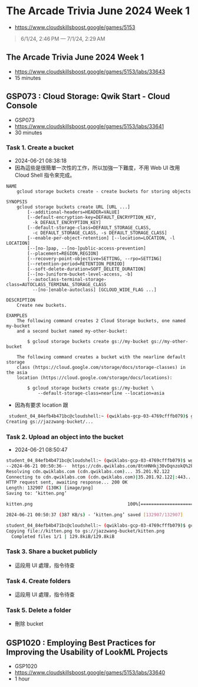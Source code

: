 # The Arcade Trivia June 2024 Week 1

- https://www.cloudskillsboost.google/games/5153

> 6/1/24, 2:46 PM — 7/1/24, 2:29 AM

## The Arcade Trivia June 2024 Week 1

- https://www.cloudskillsboost.google/games/5153/labs/33643
- 15 minutes

## GSP073 : Cloud Storage: Qwik Start - Cloud Console

- GSP073
- https://www.cloudskillsboost.google/games/5153/labs/33641
- 30 minutes

### Task 1. Create a bucket

- 2024-06-21 08:38:18
- 因為這些是很簡單一次性的工作，所以加強一下難度，不用 Web UI 改用 Cloud Shell 指令來完成。
```
NAME
    gcloud storage buckets create - create buckets for storing objects

SYNOPSIS
    gcloud storage buckets create URL [URL ...]
        [--additional-headers=HEADER=VALUE]
        [--default-encryption-key=DEFAULT_ENCRYPTION_KEY,
          -k DEFAULT_ENCRYPTION_KEY]
        [--default-storage-class=DEFAULT_STORAGE_CLASS,
          -c DEFAULT_STORAGE_CLASS, -s DEFAULT_STORAGE_CLASS]
        [--enable-per-object-retention] [--location=LOCATION, -l LOCATION]
        [--[no-]pap, --[no-]public-access-prevention]
        [--placement=REGION,REGION]
        [--recovery-point-objective=SETTING, --rpo=SETTING]
        [--retention-period=RETENTION_PERIOD]
        [--soft-delete-duration=SOFT_DELETE_DURATION]
        [--[no-]uniform-bucket-level-access, -b]
        [--autoclass-terminal-storage-class=AUTOCLASS_TERMINAL_STORAGE_CLASS
          --[no-]enable-autoclass] [GCLOUD_WIDE_FLAG ...]

DESCRIPTION
    Create new buckets.

EXAMPLES
    The following command creates 2 Cloud Storage buckets, one named my-bucket
    and a second bucket named my-other-bucket:

        $ gcloud storage buckets create gs://my-bucket gs://my-other-bucket

    The following command creates a bucket with the nearline default storage
    class (https://cloud.google.com/storage/docs/storage-classes) in the asia
    location (https://cloud.google.com/storage/docs/locations):

        $ gcloud storage buckets create gs://my-bucket \
            --default-storage-class=nearline --location=asia
```
- 因為有要求 location 跟
```bash
 student_04_84efb4b471bc@cloudshell:~ (qwiklabs-gcp-03-4769cfffb079)$ gcloud storage buckets create gs://jazzwang-bucket --default-storage-class=standard --location=us-east1
Creating gs://jazzwang-bucket/...
```

### Task 2. Upload an object into the bucket

- 2024-06-21 08:50:47
```bash
student_04_84efb4b471bc@cloudshell:~ (qwiklabs-gcp-03-4769cfffb079)$ wget -O kitten.png https://cdn.qwiklabs.com/8tnHNHkj30vDqnzokQ%2FcKrxmOLoxgfaswd9nuZkEjd8%3D
--2024-06-21 00:50:36--  https://cdn.qwiklabs.com/8tnHNHkj30vDqnzokQ%2FcKrxmOLoxgfaswd9nuZkEjd8%3D
Resolving cdn.qwiklabs.com (cdn.qwiklabs.com)... 35.201.92.122
Connecting to cdn.qwiklabs.com (cdn.qwiklabs.com)|35.201.92.122|:443... connected.
HTTP request sent, awaiting response... 200 OK
Length: 132907 (130K) [image/png]
Saving to: ‘kitten.png’

kitten.png                                    100%[==============================================================================================>] 129.79K   387KB/s    in 0.3s

2024-06-21 00:50:37 (387 KB/s) - ‘kitten.png’ saved [132907/132907]

student_04_84efb4b471bc@cloudshell:~ (qwiklabs-gcp-03-4769cfffb079)$ gcloud storage cp kitten.png gs://jazzwang-bucket
Copying file://kitten.png to gs://jazzwang-bucket/kitten.png
  Completed files 1/1 | 129.8kiB/129.8kiB
```

### Task 3. Share a bucket publicly

- 這段用 UI 處理，指令待查

### Task 4. Create folders

- 這段用 UI 處理，指令待查

### Task 5. Delete a folder

- 刪除 bucket

## GSP1020 : Employing Best Practices for Improving the Usability of LookML Projects

- GSP1020
- https://www.cloudskillsboost.google/games/5153/labs/33640
- 1 hour

